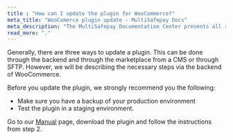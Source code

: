 ```yaml
---
title : "How can I update the plugin for WooCommerce?"
meta_title: "WooComerce plugin update - MultiSafepay Docs"
meta_description: "The MultiSafepay Documentation Center presents all relevant information about our Plugins and API. You can also find support pages for payment methods, tools and general questions as well as the contact details of our Support and Integration Teams."
read_more: "."
---
```


Generally, there are three ways to update a plugin. This can be done through the backend and through the marketplace from a CMS or through SFTP. However, we will be describing the necessary steps via the backend of WooCommerce.

Before you update the plugin, we strongly recommend you the following:

* Make sure you have a backup of your production environment
* Test the plugin in a staging environment.

Go to our [Manual](/integrations/plugins/woocommerce/#manual) page, download the plugin and follow the instructions from step 2.